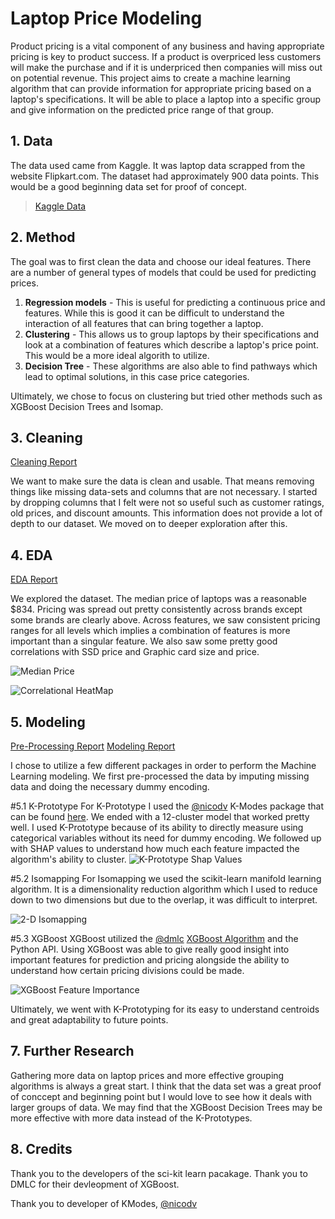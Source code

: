 # Laptop Price Modeling

Product pricing is a vital component of any business and having appropriate pricing is key to product success. If a product is overpriced less customers will make the purchase and if it is underpriced then companies will miss out on potential revenue. This project aims to create a machine learning algorithm that can provide information for appropriate pricing based on a laptop's specifications. It will be able to place a laptop into a specific group and give information on the predicted price range of that group.

## 1. Data

The data used came from Kaggle. It was laptop data scrapped from the website Flipkart.com. The dataset had approximately 900 data points. This would be a good beginning data set for proof of concept. 

> [Kaggle Data](https://www.kaggle.com/datasets/kuchhbhi/2022-march-laptop-data)

## 2. Method 

The goal was to first clean the data and choose our ideal features. There are a number of general types of models that could be used for predicting prices.

1. **Regression models** - This is useful for predicting a continuous price and features. While this is good it can be difficult to understand the interaction of all features that can bring together a laptop.
2. **Clustering** - This allows us to group laptops by their specifications and look at a combination of features which describe a laptop's price point. This would be a more ideal algorith to utilize.
3. **Decision Tree** - These algorithms are also able to find pathways which lead to optimal solutions, in this case price categories. 

Ultimately, we chose to focus on clustering but tried other methods such as XGBoost Decision Trees and Isomap.

## 3. Cleaning
[Cleaning Report](https://github.com/naturesbless/LaptopPriceModeling/blob/84b50c4d82c8d3e8d925e2ed41a10953e1e80859/notebooks/Laptop%20Data%20Wrangling.ipynb)

We want to make sure the data is clean and usable. That means removing things like missing data-sets and columns that are not necessary. I started by dropping columns that I felt were not so useful such as customer ratings, old prices, and discount amounts. This information does not provide a lot of depth to our dataset. We moved on to deeper exploration after this.

## 4. EDA
[EDA Report](https://github.com/naturesbless/LaptopPriceModeling/blob/84b50c4d82c8d3e8d925e2ed41a10953e1e80859/notebooks/Laptop%20Data%20EDA.ipynb)

We explored the dataset. The median price of laptops was a reasonable $834. Pricing was spread out pretty consistently across brands except some brands are clearly above. Across features, we saw consistent pricing ranges for all levels which implies a combination of features is more important than a singular feature. We also saw some pretty good correlations with SSD price and Graphic card size and price.

![Median Price](./readme_files/medianprice.jpg)

![Correlational HeatMap](./readme_files/corr_heatmap.jpg)

## 5. Modeling
[Pre-Processing Report](https://github.com/naturesbless/LaptopPriceModeling/blob/1ba69064df1bb1591b8e693583ef2735fc70eebb/notebooks/Laptop%20Data%20Pre-processing.ipynb)
[Modeling Report](https://github.com/naturesbless/LaptopPriceModeling/blob/1ba69064df1bb1591b8e693583ef2735fc70eebb/notebooks/Laptop%20Pricing%20Modeling.ipynb)

I chose to utilize a few different packages in order to perform the Machine Learning modeling. We first pre-processed the data by imputing missing data and doing the necessary dummy encoding. 

#5.1 K-Prototype
For K-Prototype I used the [@nicodv](https://github.com/nicodv/kmodes) K-Modes package that can be found [here](https://github.com/nicodv/kmodes). We ended with a 12-cluster model that worked pretty well. 
I used K-Prototype because of its ability to directly measure using categorical variables without its need for dummy encoding. We followed up with SHAP values to understand how much each feature impacted the algorithm's ability to cluster.
![K-Prototype Shap Values](./readme_files/kproto_shap.jpg)

#5.2 Isomapping
For Isomapping we used the scikit-learn manifold learning algorithm. It is a dimensionality reduction algorithm which I used to reduce down to two dimensions but due to the overlap, it was difficult to interpret.

![2-D Isomapping](./readme_files/iso2d.jpg)

#5.3 XGBoost
XGBoost utilized the [@dmlc](https://github.com/dmlc) [XGBoost Algorithm](https://github.com/dmlc/xgboost) and the Python API. Using XGBoost was able to give really good insight into important features for prediction and pricing alongside the ability to understand how certain pricing divisions could be made. 

![XGBoost Feature Importance](./readme_files/xgboost_feature.jpg)

Ultimately, we went with K-Prototyping for its easy to understand centroids and great adaptability to future points.

## 7. Further Research

Gathering more data on laptop prices and more effective grouping algorithms is always a great start. I think that the data set was a great proof of conccept and beginning point but I would love to see how it deals with larger groups of data. We may find that the XGBoost Decision Trees may be more effective with more data instead of the K-Prototypes. 

## 8. Credits
Thank you to the developers of the sci-kit learn pacakage. Thank you to DMLC for their devleopment of XGBoost. 

Thank you to developer of KModes, [@nicodv](https://github.com/nicodv/kmodes)
